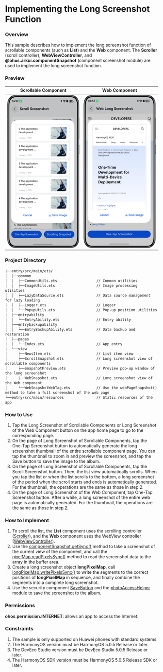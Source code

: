 # Implementing the Long Screenshot Function

### Overview

This sample describes how to implement the long screenshot function of scrollable components (such as **List**) and the **Web** component. The **Scroller** (scroll controller), **WebViewController**, and **@ohos.arkui.componentSnapshot** (component screenshot module) are used to implement the long screenshot function.

### Preview

| Scrollable Component                | Web Component                       |
|-------------------------------------|-------------------------------------|
| ![](screenshots/device/pic1.en.png) | ![](screenshots/device/pic2.en.png) |

### Project Directory

```
├──entry/src/main/ets/
│  ├──common
│  │  ├──CommonUtils.ets                  // Common utilities
│  │  ├──ImageUtils.ets                   // Image processing utilities
│  │  ├──LazyDataSource.ets               // Data source management for lazy loading
│  │  ├──Logger.ets                       // Logger
│  │  └──PopupUtils.ets                   // Pop-up position utilities
│  ├──entryability
│  │  └──EntryAbility.ets                 // Entry ability
│  ├──entrybackupability
│  │  └──EntryBackupAbility.ets           // Data backup and restoration
│  ├──pages
│  │  └──Index.ets                        // App entry
│  └──view
│     ├──NewsItem.ets                     // List item view
│     ├──ScrollSnapshot.ets               // Long screenshot view of scrollable components
│     ├──SnapshotPreview.ets              // Preview pop-up window of the long screenshot
│     ├──WebSnapshot.ets                  // Long screenshot view of the Web component
│     └──WebSnapshotWebTag.ets            // Use the webPageSnapshot() method to take a full screenshot of the web page
└──entry/src/main/resources               // Static resources of the app
```

### How to Use

1. Tap the Long Screenshot of Scrollable Components or Long Screenshot of the Web Component button on the app home page to go to the corresponding page.
2. On the page of Long Screenshot of Scrollable Components, tap the One-Tap Screenshot button to automatically generate the long screenshot thumbnail of the entire scrollable component page. You can tap the thumbnail to zoom in and preview the screenshot, and tap the Save button to save the image to the album.
3. On the page of Long Screenshot of Scrollable Components, tap the Scroll Screenshot button. Then, the list view automatically scrolls. When you tap the list or when the list scrolls to the bottom, a long screenshot of the period when the scroll starts and ends is automatically generated. For the thumbnail, the operations are the same as those in step 2.
4. On the page of Long Screenshot of the Web Component, tap One-Tap Screenshot button. After a while, a long screenshot of the entire web page is automatically generated. For the thumbnail, the operations are the same as those in step 2.

### How to Implement

1.  To scroll the list, the **List** component uses the scrolling controller ([Scroller](https://developer.huawei.com/consumer/en/doc/harmonyos-references/ts-container-scroll#scroller)), and the **Web** component uses the WebView controller ([WebViewController](https://developer.huawei.com/consumer/en/doc/harmonyos-references/ts-basic-components-web#webviewcontroller9)).
2. Use the [componentSnapshot.getSync()](https://developer.huawei.com/consumer/en/doc/harmonyos-references/js-apis-arkui-componentsnapshot#componentsnapshotgetsync12) method to take a screenshot of the current view of the component, and call the [pixelMap.readPixelsSync()](https://developer.huawei.com/consumer/en/doc/harmonyos-references/js-apis-image#readpixelssync12) method to read the screenshot data to the array in the buffer area.
3. Create a long screenshot object **longPixelMap**, call [longPixelMap.writePixelsSync()](https://developer.huawei.com/consumer/en/doc/harmonyos-references/js-apis-image#writepixelssync12) to write the segments to the correct positions of **longPixelMap** in sequence, and finally combine the segments into a complete long screenshot.
4. Use the security component [SaveButton](https://developer.huawei.com/consumer/en/doc/harmonyos-references/ts-security-components-savebutton) and the [photoAccessHelper](https://developer.huawei.com/consumer/en/doc/harmonyos-references/js-apis-photoaccesshelper) module to save the screenshot to the album.

### Permissions

**ohos.permission.INTERNET**: allows an app to access the Internet.

### Constraints

1. The sample is only supported on Huawei phones with standard systems.
2. The HarmonyOS version must be HarmonyOS 5.0.5 Release or later.
3. The DevEco Studio version must be DevEco Studio 5.0.5 Release or later.
4. The HarmonyOS SDK version must be HarmonyOS 5.0.5 Release SDK or later.